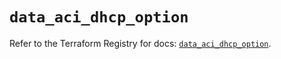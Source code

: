# `data_aci_dhcp_option`

Refer to the Terraform Registry for docs: [`data_aci_dhcp_option`](https://registry.terraform.io/providers/ciscodevnet/aci/2.17.0/docs/data-sources/dhcp_option).
